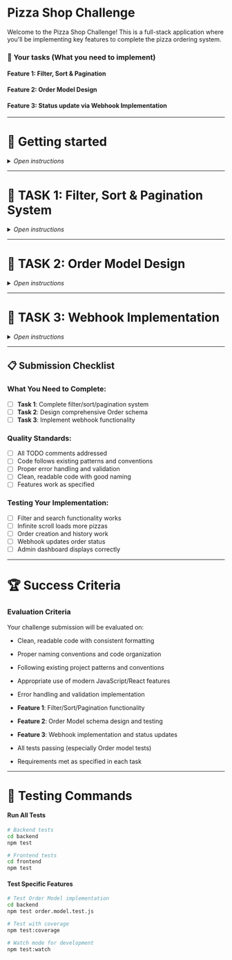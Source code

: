 # Pizza Shop Challenge

Welcome to the Pizza Shop Challenge! This is a full-stack application where you'll be implementing key features to complete the pizza ordering system.

### 🎯 **Your tasks** (What you need to implement)

#### **Feature 1: Filter, Sort & Pagination**

#### **Feature 2: Order Model Design**

#### **Feature 3: Status update via Webhook Implementation**

---

# 🚀 Getting started

<details>

<summary><i>Open instructions</i></summary>

### 1. Connect Mongo DB

![MongoDB Connection](https://juyrycyjglwfsllqrgpi.supabase.co/storage/v1/object/public/coding-challenges-files//mong-connection.jpg)

1.  Click on the mongo db extension
2.  Once the extension is opened, click the connect button.
3.  Enter the connection string `mongodb://pizzauser:pizzapass@mongo-db:27017/testdb?authSource=testdb` in the connection bar at the top.

### 2. Start Development Servers

```bash
# Terminal 1 - Backend
cd backend
npm run dev

# Terminal 2 - Frontend
cd frontend
npm start
```

#### **Login Credentials**

**User Account:**

- Email: `user@example.com`
- Password: `test1234`
- Role: Regular user (can place orders, view order history)

**Admin Account:**

- Email: `admin@example.com`
- Password: `test1234`
- Role: Administrator (can manage pizzas, view all orders, access admin dashboard)
</details>

---

# 🎯 **TASK 1: Filter, Sort & Pagination System**

<details>

<summary><i>Open instructions</i></summary>

**Time Estimate**: 30-40 minutes

## 🎬 What You're Building

You'll implement a pizza browsing system that lets users:

- Filter pizzas by diet type (All/Veg/Non-Veg)
- Sort by price (Low to High, High to Low)
- Load more pizzas as they scroll (infinite scroll)

## 📊 Sample Data Context

The database contains ~50 pizzas with these properties:

```javascript
{
  "_id": "...",
  "name": "Margherita",
  "price": 12.99,
  "isVegetarian": true,
  "description": "...",
  "imageUrl": "..."
}
```

## 🔧 Backend Implementation

**File**: `backend/src/controllers/pizzaController.js`
**File**: [backend/src/controllers/pizzaController.js](./backend/src/controllers/pizzaController.js)

### Query Parameters to Handle:

- `veg`: `true` | `false` (optional - when omitted, shows all pizzas)
- `sortBy`: `'price'` | `'createdAt'` (default: 'createdAt')
- `sortOrder`: `'asc'` | `'desc'` (default: 'desc' for newest first)
- `page`: number (default: 1)
- `limit`: number (default: 10)

### Required Response Format:

```json
{
  "pizzas": [...],
  "pagination": {
    "currentPage": 1,
    "totalPages": 5,
    "totalCount": 45,
    "hasNextPage": true,
    "hasPreviousPage": false,
    "limit": 10
  }
}
```

### Test Your Backend:

```bash
# Test in terminal:
  npm run feat-1:test
```

## 🎨 Frontend Implementation

**File**: `frontend/src/components/PizzaList.js`

### Filter Controls Required:

- [ ] Three buttons: "All", "Veg", "Non-Veg"
- [ ] Active state styling for selected filter
- [ ] Clear visual feedback when filter changes

### Sort Controls Required:

- [ ] Dropdown with options: "Default" (newest first), "Price: Low to High", "Price: High to Low"
- [ ] Default to "Default" (sorted by createdAt desc)
- [ ] Visual indicator of current sort option

### Infinite Scroll Required:

- [ ] Use Intersection Observer API
- [ ] Load next page when user scrolls near bottom
- [ ] Show loading spinner while fetching
- [ ] Handle "no more results" state
- [ ] Handle API errors gracefully

## ✅ Success Criteria

**You'll know it's working when:**

1. Filter buttons change the displayed pizzas correctly
2. Sort dropdown reorders pizzas by price
3. Scrolling to bottom loads more pizzas automatically
4. Loading states show during API calls
5. "No more pizzas" message appears at the end

## 🧪 Quick Verification

1. Start with "All" filter, "Default" sort (newest pizzas first)
2. Click "Veg" - only vegetarian pizzas display (still newest first)
3. Change sort to "Price: Low to High" - cheapest veg pizzas first
4. Click "Non-Veg" - only non-vegetarian pizzas, cheapest first
5. Change to "Price: High to Low" - most expensive non-veg pizzas first
6. Scroll down - more pizzas load automatically

## ⚠️ Common Gotchas

- Remember to reset to page 1 when filters/sort change
- Handle empty results (no veg pizzas found)
- Prevent duplicate API calls during scroll
- Clear previous results when changing filters
- When no `veg` parameter is sent, show all pizzas (don't filter)
- Default sort should be newest pizzas first (createdAt desc)

## 🔗 API Examples

```bash
# Get all pizzas, newest first (default)
GET /api/pizzas?page=1&limit=10

# Get all pizzas sorted by price (cheapest first)
GET /api/pizzas?sortBy=price&sortOrder=asc&page=1&limit=10

# Get only vegetarian pizzas, most expensive first
GET /api/pizzas?veg=true&sortBy=price&sortOrder=desc&page=1&limit=10

# Get only non-vegetarian pizzas, newest first
GET /api/pizzas?veg=false&page=2&limit=10
```

</details>

---

# 🎯 **TASK 2: Order Model Design**

<details>

<summary><i>Open instructions</i></summary>

**Time Estimate**: 30 minutes

## 🎬 What You're Building

You'll implement a comprehensive Order schema that demonstrates your database design skills and handles the complete pizza ordering workflow:

- Customer information and delivery details
- Order items with price snapshots for integrity
- Status tracking with proper transitions
- Pricing calculations and validation
- Performance optimization with indexes

## 📊 Expected Order Structure

The Order model should handle data like this:

```javascript
{
  "_id": "60d5f484f4b7a5b8c8f8e123",
  "user": "60d5f484f4b7a5b8c8f8e124", // Reference to User
  "items": [
    {
      "id": "60d5f484f4b7a5b8c8f8e125", // Pizza ID
      "name": "Margherita",
      "price": 12.99,
      "quantity": 2
    }
  ],
  "status": "pending", // pending → confirmed → preparing → out_for_delivery → delivered
  "deliveryAddress": "123 Main St, City, State 12345",
  "totalAmount": 25.98, // Calculated from items
  "createdAt": "2024-03-15T17:30:00Z",
  "updatedAt": "2024-03-15T17:30:00Z"
}
```

## 🔧 Backend Implementation

**File**: `backend/src/models/Order.js`

### Schema Requirements:

#### **1. Customer Information**

- [ ] `user` field - ObjectId reference to User model (required)
- [ ] Add index for efficient user order queries

#### **2. Order Items**

- [ ] `items` field - Array of mixed type objects containing:
  - `id` (Pizza ID)
  - `name` (Pizza name)
  - `price` (Pizza price at time of order)
  - `quantity` (Quantity ordered)
- [ ] Validation to ensure at least one item

#### **3. Order Status & Tracking**

- [ ] `status` field - String enum with values:
  - `"pending"` (default)
  - `"confirmed"`
  - `"preparing"`
  - `"out_for_delivery"`
  - `"delivered"`
  - `"cancelled"`
- [ ] Add index for status-based queries

#### **4. Delivery Information**

- [ ] `deliveryAddress` field - String (required)
- [ ] Validation for minimum/maximum length

#### **5. Pricing & Calculations**

- [ ] Virtual field for `totalAmount` that calculates sum of (price \* quantity) for all items
- [ ] Validation to ensure positive amounts

#### **6. Timestamps**

- [ ] `createdAt` and `updatedAt` - Auto-generated by timestamps option

### Additional Implementation:

#### **7. Schema Validation**

- [ ] Validate that items array is not empty
- [ ] Validate item prices and quantities are positive
- [ ] Add custom validation for delivery address format

#### **8. Pre-save Middleware**

- [ ] Auto-calculate totalAmount from items if not provided
- [ ] Validate price integrity against current pizza prices
- [ ] Add status transition validation

#### **9. Instance Methods**

- [ ] `canBeModified()` - check if order can be modified based on status
- [ ] `calculateEstimatedDelivery()` - calculate delivery time based on items

#### **10. Static Methods**

- [ ] `findByUserPaginated()` - find orders by user with pagination
- [ ] `getOrderStats()` - get order statistics for admin dashboard

#### **11. Database Indexes**

- [ ] `user + createdAt` for user order history queries
- [ ] `status + createdAt` for status-based admin queries
- [ ] `createdAt` for recent orders

### Test Your Backend:

```bash
# Test the comprehensive Order model test suite
cd backend
npm test order.model.test.js
```

## ✅ Success Criteria

**You'll know it's working when:**

1. Order creation includes all required fields
2. Virtual totalAmount calculates correctly from items
3. Status transitions follow business rules
4. Database queries are optimized with proper indexes
5. All validation rules are enforced
6. Order history and admin queries work efficiently

## 🧪 Quick Verification

1. Create an order through the frontend checkout
2. Verify all fields are saved correctly in database
3. Check that totalAmount matches sum of item prices
4. Test status updates through admin panel
5. Verify order history displays correctly
6. Run the comprehensive test suite

## ⚠️ Common Gotchas

- Use virtual fields for calculated values (totalAmount)
- Add proper indexes for performance
- Validate status transitions
- Handle price changes over time with snapshots
- Ensure data integrity with proper validation
- Consider edge cases like empty orders or invalid prices

## 🔗 Schema Examples

```javascript
// Basic Order Schema Structure
const orderSchema = new mongoose.Schema(
  {
    user: {
      type: mongoose.Schema.Types.ObjectId,
      ref: "User",
      required: true,
      index: true,
    },
    items: [
      {
        type: mongoose.Schema.Types.Mixed,
      },
    ],
    status: {
      type: String,
      enum: [
        "pending",
        "confirmed",
        "preparing",
        "out_for_delivery",
        "delivered",
        "cancelled",
      ],
      default: "pending",
      index: true,
    },
    deliveryAddress: {
      type: String,
      required: true,
    },
  },
  {
    timestamps: true,
  }
);

// Virtual for totalAmount
orderSchema.virtual("totalAmount").get(function () {
  return this.items.reduce((sum, item) => sum + item.price * item.quantity, 0);
});
```

## 🧪 Testing Your Implementation

Your Order model will be automatically tested across 5 engineering levels:

```bash
# Run the comprehensive test suite
cd backend
npm test order.model.test.js
```

**Test Levels:**

- **Level 1 (50-60%):** Basic schema validation
- **Level 2 (70-80%):** Business logic validation
- **Level 3 (85-90%):** Data integrity & constraints
- **Level 4 (90-95%):** Edge cases & security
- **Level 5 (95%+):** Performance & scalability

See `backend/tests/README.md` for detailed test descriptions and evaluation criteria.

</details>

---

# 🎯 TASK 3: Webhook Implementation

<details>

<summary><i>Open instructions</i></summary>

**Time Estimate**: 20-30 minutes

## 🎬 What You're Building

You'll implement a robust webhook system that lets external delivery services update order status in real-time:

- Receive webhook calls from delivery partners
- Validate order status transitions
- Update order records with proper error handling
- Log status changes for debugging

## 📊 Expected Webhook Payload

The delivery service will send payloads like this:

```json
{
  "orderId": "60d5f484f4b7a5b8c8f8e123",
  "status": "confirmed",
  "estimatedDeliveryTime": "2024-03-15T18:30:00Z",
  "deliveryNotes": "Order confirmed by restaurant",
  "timestamp": "2024-03-15T17:45:00Z"
}
```

## 🔧 Backend Implementation

**File**: `backend/src/controllers/webhookController.js`

### Implementation Requirements:

#### **1. Payload Validation**

- [ ] Validate required fields: `orderId`, `status`, `timestamp`
- [ ] Verify orderId is valid MongoDB ObjectId
- [ ] Return 400 for missing/invalid fields

#### **2. Order Status Management**

- [ ] Find order by ID (return 404 if not found)
- [ ] Validate status transitions using allowed rules
- [ ] Update order status and optional fields
- [ ] Save statusUpdatedAt timestamp

#### **3. Status Transition Rules**

```javascript
const allowedTransitions = {
  pending: ["confirmed", "cancelled"],
  confirmed: ["preparing", "cancelled"],
  preparing: ["out_for_delivery", "cancelled"],
  out_for_delivery: ["delivered", "cancelled"],
  delivered: [], // Final state
  cancelled: [], // Final state
};
```

#### **4. Error Handling**

- [ ] **400 Bad Request**: Missing required fields
- [ ] **404 Not Found**: Order not found
- [ ] **409 Conflict**: Invalid status transition
- [ ] **500 Internal Server Error**: Database errors

#### **5. Response Format**

```json
{
  "message": "Order status updated successfully",
  "orderId": "60d5f484f4b7a5b8c8f8e123",
  "newStatus": "confirmed"
}
```

### Test Your Backend:

```bash
# Test webhook endpoint
npm run feat-1:test
```

## ✅ Success Criteria

**You'll know it's working when:**

1. Valid status updates succeed (pending → confirmed)
2. Invalid transitions are rejected (delivered → pending)
3. Missing order IDs return 404
4. Missing required fields return 400
5. Database errors are handled gracefully

## 🧪 Quick Verification

1. Start server: `npm run dev`
2. Create an order (use frontend or admin panel)
3. Test valid transition: `pending → confirmed`
4. Test invalid transition: `confirmed → pending` (should fail)
5. Test missing order: use fake order ID (should return 404)
6. Check logs for webhook activity

## ⚠️ Common Gotchas

- Import Order model: `const Order = require('../models/Order')`
- Check transitions before updating status
- Use try/catch for database operations
- Return appropriate HTTP status codes
- Validate required fields before processing
- Don't allow backwards status transitions

## 🔗 API Examples

```bash
# Valid status update (pending → confirmed)
curl -X POST http://localhost:5000/api/webhook/delivery-update \
  -H "Content-Type: application/json" \
  -d '{
    "orderId": "60d5f484f4b7a5b8c8f8e123",
    "status": "confirmed",
    "timestamp": "2024-03-15T17:45:00Z"
  }'

# Invalid transition test (should return 409)
curl -X POST http://localhost:5000/api/webhook/delivery-update \
  -H "Content-Type: application/json" \
  -d '{
    "orderId": "60d5f484f4b7a5b8c8f8e123",
    "status": "pending",
    "timestamp": "2024-03-15T17:45:00Z"
  }'

# Missing fields test (should return 400)
curl -X POST http://localhost:5000/api/webhook/delivery-update \
  -H "Content-Type: application/json" \
  -d '{
    "orderId": "60d5f484f4b7a5b8c8f8e123"
  }'

# Non-existent order test (should return 404)
curl -X POST http://localhost:5000/api/webhook/delivery-update \
  -H "Content-Type: application/json" \
  -d '{
    "orderId": "000000000000000000000000",
    "status": "confirmed",
    "timestamp": "2024-03-15T17:45:00Z"
  }'
```

</details>

---

## 📋 Submission Checklist

### What You Need to Complete:

- [ ] **Task 1**: Complete filter/sort/pagination system
- [ ] **Task 2**: Design comprehensive Order schema
- [ ] **Task 3**: Implement webhook functionality

### Quality Standards:

- [ ] All TODO comments addressed
- [ ] Code follows existing patterns and conventions
- [ ] Proper error handling and validation
- [ ] Clean, readable code with good naming
- [ ] Features work as specified

### Testing Your Implementation:

- [ ] Filter and search functionality works
- [ ] Infinite scroll loads more pizzas
- [ ] Order creation and history work
- [ ] Webhook updates order status
- [ ] Admin dashboard displays correctly

---

# 🏆 Success Criteria

### Evaluation Criteria

Your challenge submission will be evaluated on:

- Clean, readable code with consistent formatting
- Proper naming conventions and code organization
- Following existing project patterns and conventions
- Appropriate use of modern JavaScript/React features
- Error handling and validation implementation

- **Feature 1**: Filter/Sort/Pagination functionality
- **Feature 2**: Order Model schema design and testing
- **Feature 3**: Webhook implementation and status updates
- All tests passing (especially Order model tests)
- Requirements met as specified in each task

---

# 🧪 Testing Commands

#### **Run All Tests**

```bash
# Backend tests
cd backend
npm test

# Frontend tests
cd frontend
npm test
```

#### **Test Specific Features**

```bash
# Test Order Model implementation
cd backend
npm test order.model.test.js

# Test with coverage
npm test:coverage

# Watch mode for development
npm test:watch
```
